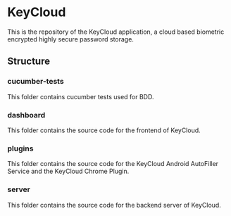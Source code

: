 # KeyCloud
This is the repository of the KeyCloud application, a cloud based biometric encrypted highly secure password storage.

## Structure

### cucumber-tests
This folder contains cucumber tests used for BDD.

### dashboard
This folder contains the source code for the frontend of KeyCloud.

### plugins
This folder contains the source code for the KeyCloud Android AutoFiller Service and the KeyCloud Chrome Plugin.

### server
This folder contains the source code for the backend server of KeyCloud.

